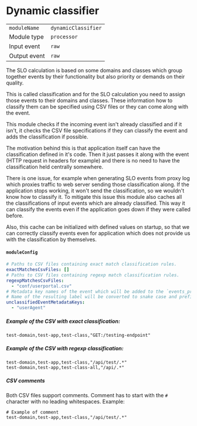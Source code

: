 # Dynamic classifier

|                |                     |
|----------------|---------------------|
| `moduleName`   | `dynamicClassifier` |
| Module type    | `processor`         |
| Input event    | `raw`               |
| Output event   | `raw`               |

The SLO calculation is based on some domains and classes which group together
events by their functionality but also priority or demands on their quality.

This is called classification and for the SLO calculation you need to assign those events
to their domains and classes. These information how to classify them
can be specified using CSV files or they can come along with the event.

This module checks if the incoming event isn't already classified and if it isn't, it checks
the CSV file specifications if they can classify the event and adds the classification if possible.

The motivation behind this is that application itself can have the classification defined in it's code.
Then it just passes it along with the event (HTTP request in headers for example) and there is no need
to have the classification held centrally somewhere.

There is one issue, for example when generating SLO events from proxy log which proxies traffic to web
server sending those classification along. If the application stops working, it won't send the
classification, so we wouldn't know how to classify it. To mitigate this issue this module also
caches all the classifications of input events which are already classified.
This way it can classify the events even if the application goes down if they were called before.

Also, this cache can be initialized with defined values on startup, so that we can correctly classify events even for application which does not provide us with the classification by themselves.


#### `moduleConfig`
```yaml
# Paths to CSV files containing exact match classification rules.
exactMatchesCsvFiles: []
# Paths to CSV files containing regexp match classification rules.
regexpMatchesCsvFiles:
  - "conf/userportal.csv"
# Metadata key names of the event which will be added to the `events_processed_total` metric if the event cannot be classified.
# Name of the resulting label will be converted to snake case and prefixed with `metadata_`
unclassifiedEventMetadataKeys:
  - "userAgent"
```

##### Example of the CSV with exact classification:
```csv
test-domain,test-app,test-class,"GET:/testing-endpoint"
```

##### Example of the CSV with regexp classification:
```csv
test-domain,test-app,test-class,"/api/test/.*"
test-domain,test-app,test-class-all,"/api/.*"
```

##### CSV comments
Both CSV files support comments. Comment has to start with the `#` character with no leading whitespaces.
Example:
```csv
# Example of comment
test-domain,test-app,test-class,"/api/test/.*"
```


